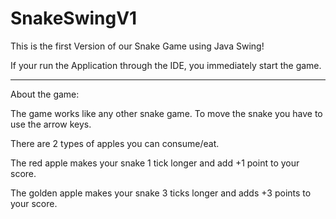 # SnakeSwingV1

This is the first Version of our Snake Game using Java Swing!

If your run the Application through the IDE, you immediately start the game.

----------------

About the game:

The game works like any other snake game. 
To move the snake you have to use the arrow keys.

There are 2 types of apples you can consume/eat.

The red apple makes your snake 1 tick longer and add +1 point to your score.

The golden apple makes your snake 3 ticks longer and adds +3 points to your score.
